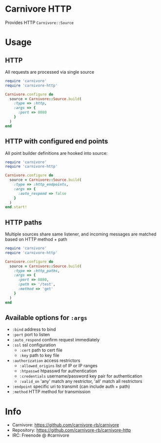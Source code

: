 # Carnivore HTTP

Provides HTTP `Carnivore::Source`

# Usage

## HTTP

All requests are processed via single source

```ruby
require 'carnivore'
require 'carnivore-http'

Carnivore.configure do
  source = Carnivore::Source.build(
    :type => :http,
    :args => {
      :port => 8080
    }
  )
end
```

## HTTP with configured end points

All point builder definitions are hooked into source:

```ruby
require 'carnivore'
require 'carnivore-http'

Carnivore.configure do
  source = Carnivore::Source.build(
    :type => :http_endpoints,
    :args => {
      :auto_respond => false
    }
  )
end.start!
```

## HTTP paths

Multiple sources share same listener, and incoming messages
are matched based on HTTP method + path

```ruby
require 'carnivore'
require 'carnivore-http'

Carnivore.configure do
  source = Carnivore::Source.build(
    :type => :http_paths,
    :args => {
      :port => 8080,
      :path => '/test',
      :method => 'get'
    }
  )
end
```

## Available options for `:args`

* `:bind` address to bind
* `:port` port to listen
* `:auto_respond` confirm request immediately
* `:ssl` ssl configuration
  * `:cert` path to cert file
  * `:key` path to key file
* `:authorization` access restrictors
  * `:allowed_origins` list of IP or IP ranges
  * `:htpasswd` htpasswd for authentication
  * `:credentials` username/password key pair for authentication
  * `:valid_on` 'any' match any restrictor, 'all' match all restrictors
* `:endpoint` specific uri to transmit (can include auth + path)
* `:method` HTTP method for transmission

# Info
* Carnivore: https://github.com/carnivore-rb/carnivore
* Repository: https://github.com/carnivore-rb/carnivore-http
* IRC: Freenode @ #carnivore
